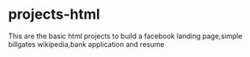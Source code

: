 # projects-html
This are the basic html projects to build a facebook landing page,simple billgates wikipedia,bank application and  resume

